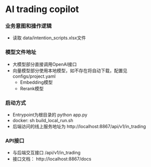 
# AI trading copilot 



### 业务意图和操作逻辑
- 读取 data/intention_scripts.xlsx文件

### 模型文件地址

- 大模型部分直接调用OpenAI接口
- 向量模型部分使用本地模型，如不存在将自动下载，配置见configs/project.yaml
  - Embedding模型
  - Rerank模型

### 启动方式
- Entrypoint为根目录的 python app.py
- docker: sh build_local_run.sh
- 后端访问的线上服务地址为 http://localhost:8867/api/v1/in_trading

### API接口

- 与后端交互接口 /api/v1/in_trading
- 接口文档： http://localhost:8867/docs

